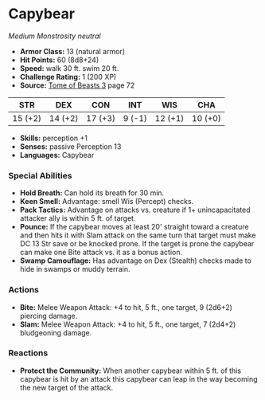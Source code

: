 # Capybear

*Medium* *Monstrosity* *neutral*

- **Armor Class:** 13 (natural armor)
- **Hit Points:** 60 (8d8+24)
- **Speed:** walk 30 ft. swim 20 ft.
- **Challenge Rating:** 1 (200 XP)
- **Source:** [Tome of Beasts 3](https://koboldpress.com/kpstore/product/tome-of-beasts-3-for-5th-edition/) page 72

| STR | DEX | CON | INT | WIS | CHA |
| --- | --- | --- | --- | --- | --- |
| 15 (+2) | 14 (+2) | 17 (+3) | 9 (-1) | 12 (+1) | 10 (+0) |

- **Skills:** perception +1
- **Senses:** passive Perception 13
- **Languages:** Capybear
### Special Abilities
- **Hold Breath:** Can hold its breath for 30 min.
- **Keen Smell:** Advantage: smell Wis (Percept) checks.
- **Pack Tactics:** Advantage on attacks vs. creature if 1+ unincapacitated attacker ally is within 5 ft. of target.
- **Pounce:** If the capybear moves at least 20' straight toward a creature and then hits it with Slam attack on the same turn that target must make DC 13 Str save or be knocked prone. If the target is prone the capybear can make one Bite attack vs. it as a bonus action.
- **Swamp Camouflage:** Has advantage on Dex (Stealth) checks made to hide in swamps or muddy terrain.
### Actions
- **Bite:** Melee Weapon Attack: +4 to hit, 5 ft., one target, 9 (2d6+2) piercing damage.
- **Slam:** Melee Weapon Attack: +4 to hit, 5 ft., one target, 7 (2d4+2) bludgeoning damage.
### Reactions
- **Protect the Community:** When another capybear within 5 ft. of this capybear is hit by an attack this capybear can leap in the way becoming the new target of the attack.


